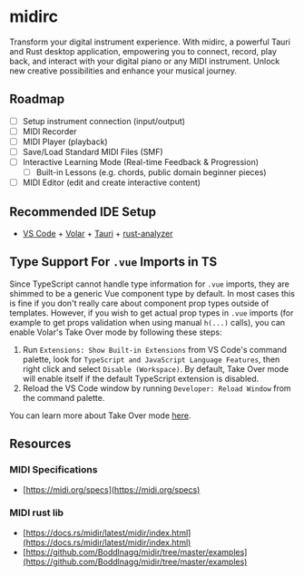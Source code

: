 # midirc

Transform your digital instrument experience. With midirc, a powerful Tauri and Rust desktop application, empowering you to connect, record, play back, and interact with your digital piano or any MIDI instrument. Unlock new creative possibilities and enhance your musical journey.

## Roadmap

- [ ] Setup instrument connection (input/output)
- [ ] MIDI Recorder
- [ ] MIDI Player (playback)
- [ ] Save/Load Standard MIDI Files (SMF)
- [ ] Interactive Learning Mode (Real-time Feedback & Progression)
  - [ ] Built-in Lessons (e.g. chords, public domain beginner pieces)
- [ ] MIDI Editor (edit and create interactive content)

## Recommended IDE Setup

- [VS Code](https://code.visualstudio.com/) + [Volar](https://marketplace.visualstudio.com/items?itemName=Vue.volar) + [Tauri](https://marketplace.visualstudio.com/items?itemName=tauri-apps.tauri-vscode) + [rust-analyzer](https://marketplace.visualstudio.com/items?itemName=rust-lang.rust-analyzer)

## Type Support For `.vue` Imports in TS

Since TypeScript cannot handle type information for `.vue` imports, they are shimmed to be a generic Vue component type by default. In most cases this is fine if you don't really care about component prop types outside of templates. However, if you wish to get actual prop types in `.vue` imports (for example to get props validation when using manual `h(...)` calls), you can enable Volar's Take Over mode by following these steps:

1. Run `Extensions: Show Built-in Extensions` from VS Code's command palette, look for `TypeScript and JavaScript Language Features`, then right click and select `Disable (Workspace)`. By default, Take Over mode will enable itself if the default TypeScript extension is disabled.
2. Reload the VS Code window by running `Developer: Reload Window` from the command palette.

You can learn more about Take Over mode [here](https://github.com/johnsoncodehk/volar/discussions/471).

## Resources

### MIDI Specifications

- [https://midi.org/specs](https://midi.org/specs)

### MIDI rust lib

- [https://docs.rs/midir/latest/midir/index.html](https://docs.rs/midir/latest/midir/index.html)
- [https://github.com/Boddlnagg/midir/tree/master/examples](https://github.com/Boddlnagg/midir/tree/master/examples)
